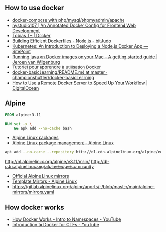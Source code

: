 ## How to use docker

- [docker-compose with php/mysql/phpmyadmin/apache](https://gist.github.com/jcavat/2ed51c6371b9b488d6a940ba1049189b)
- [nystudio107 | An Annotated Docker Config for Frontend Web Development](https://nystudio107.com/blog/an-annotated-docker-config-for-frontend-web-development)
- [Tobias T– | Docker](https://tobiastom.name/explains/docker)
- [Building Efficient Dockerfiles - Node.js - bitJudo](http://bitjudo.com/blog/2014/03/13/building-efficient-dockerfiles-node-dot-js/)
- [Kubernetes: An Introduction to Deploying a Node.js Docker App — SitePoint](https://www.sitepoint.com/kubernetes-deploy-node-js-docker-app/)
- [Running java on Docker images on your Mac – A getting started guide | Jeroen van Wilgenburg](https://vanwilgenburg.wordpress.com/2017/05/15/running-java-on-docker-images-on-your-mac-a-getting-started-guide/)
- [Tutoriel pour apprendre à utilisation Docker](https://xataz.developpez.com/tutoriels/utilisation-docker/)
- [docker-basicLearning/README.md at master · championshuttler/docker-basicLearning](https://github.com/championshuttler/docker-basicLearning/blob/master/README.md)
- [How to Use a Remote Docker Server to Speed Up Your Workflow | DigitalOcean](https://www.digitalocean.com/community/tutorials/how-to-use-a-remote-docker-server-to-speed-up-your-workflow)

## Alpine

```dockerfile
FROM alpine:3.11

RUN set -x \
    && apk add --no-cache bash
```

- [Alpine Linux packages](https://pkgs.alpinelinux.org/packages?name=npm&branch=edge#)
- [Alpine Linux package management - Alpine Linux](https://wiki.alpinelinux.org/wiki/Alpine_Linux_package_management)

```sh
apk add --no-cache --repository http://dl-cdn.alpinelinux.org/alpine/edge/main package
```

http://nl.alpinelinux.org/alpine/v3.11/main/
http://dl-cdn.alpinelinux.org/alpine/edge/community

- [Official Alpine Linux mirrors](https://mirrors.alpinelinux.org/)
- [Template:Mirrors - Alpine Linux](https://wiki.alpinelinux.org/wiki/Template:Mirrors)
- https://gitlab.alpinelinux.org/alpine/aports/-/blob/master/main/alpine-mirrors/mirrors.yaml

## How docker works

- [How Docker Works - Intro to Namespaces - YouTube](https://www.youtube.com/watch?v=-YnMr1lj4Z8)
- [Introduction to Docker for CTFs - YouTube](https://www.youtube.com/watch?v=cPGZMt4cJ0I)
